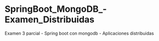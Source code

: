 # SpringBoot_MongoDB_-Examen_Distribuidas
Examen 3 parcial - Spring boot con mongodb - Aplicaciones distribuidas

